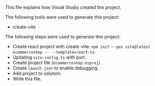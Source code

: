 This file explains how Visual Studio created the project.

The following tools were used to generate this project:
- create-vite

The following steps were used to generate this project:
- Create react project with create-vite: `npm init --yes vite@latest ecommerceshop -- --template=react-ts`.
- Updating `vite.config.ts` with port.
- Create project file (`ecommerceshop.esproj`).
- Create `launch.json` to enable debugging.
- Add project to solution.
- Write this file.
